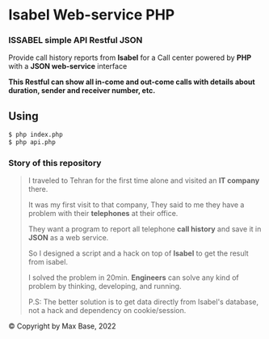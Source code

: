 # Isabel Web-service PHP

### ISSABEL simple API Restful JSON

Provide call history reports from **Isabel** for a Call center powered by **PHP** with a **JSON web-service** interface

**This Restful can show all in-come and out-come calls with details about duration, sender and receiver number, etc.**

## Using

```sh
$ php index.php
$ php api.php
```

### Story of this repository

> I traveled to Tehran for the first time alone and visited an **IT company** there.
>
> It was my first visit to that company, They said to me they have a problem with their **telephones** at their office.
>
> They want a program to report all telephone **call history** and save it in **JSON** as a web service.
>
> So I designed a script and a hack on top of **Isabel** to get the result from isabel.
>
> I solved the problem in 20min. **Engineers** can solve any kind of problem by thinking, developing, and running.
>
> P.S: The better solution is to get data directly from Isabel's database, not a hack and dependency on cookie/session.

© Copyright by Max Base, 2022
